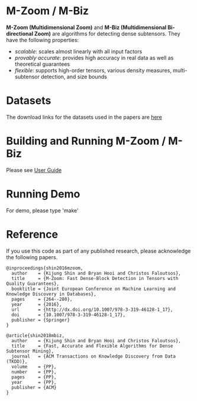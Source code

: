 M-Zoom / M-Biz
========================
**M-Zoom (Multidimensional Zoom)** and **M-Biz (Multidimensional Bi-directional Zoom)** are algorithms for detecting dense subtensors. 
They have the following properties: 
 * *scalable*: scales almost linearly with all input factors
 * *provably accurate*: provides high accuracy in real data as well as theoretical guarantees
 * *flexible*: supports high-order tensors, various density measures, multi-subtensor detection, and size bounds

Datasets
========================
The download links for the datasets used in the papers are [here](http://www.cs.cmu.edu/~kijungs/codes/mzoom/)

Building and Running M-Zoom / M-Biz
========================
Please see [User Guide](user_guide.pdf)

Running Demo
========================
For demo, please type 'make'

Reference
========================
If you use this code as part of any published research, please acknowledge the following papers.
```
@inproceedings{shin2016mzoom,
  author    = {Kijung Shin and Bryan Hooi and Christos Faloutsos},
  title     = {M-Zoom: Fast Dense-Block Detection in Tensors with Quality Guarantees},
  booktitle = {Joint European Conference on Machine Learning and Knowledge Discovery in Databases},
  pages     = {264--280},
  year      = {2016},
  url       = {http://dx.doi.org/10.1007/978-3-319-46128-1_17},
  doi       = {10.1007/978-3-319-46128-1_17},
  publisher = {Springer}
}

@article{shin2018mbiz,
  author    = {Kijung Shin and Bryan Hooi and Christos Faloutsos},
  title     = {Fast, Accurate and Flexible Algorithms for Dense Subtensor Mining},
  journal   = {ACM Transactions on Knowledge Discovery from Data (TKDD)},
  volume    = {PP},
  number    = {PP},
  pages     = {PP},
  year      = {PP},
  publisher = {ACM}
}

```
